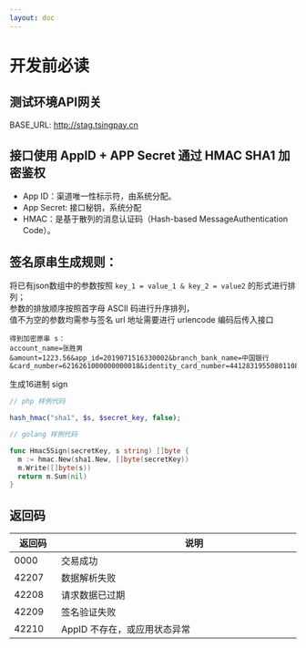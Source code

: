 ```yaml
---
layout: doc
---
```


# 开发前必读

## 测试环境API网关

BASE_URL: http://stag.tsingpay.cn

## 接口使用 AppID + APP Secret 通过 HMAC SHA1 加密鉴权
- App ID：渠道唯一性标示符，由系统分配。
- App Secret: 接口秘钥，系统分配
- HMAC：是基于散列的消息认证码（Hash-based MessageAuthentication Code）。

## 签名原串生成规则：
将已有json数组中的参数按照 `key_1 = value_1 & key_2 = value2` 的形式进行排列；<br>
参数的排放顺序按照首字母 ASCII 码进行升序排列，<br>
值不为空的参数均需参与签名
url 地址需要进行 urlencode 编码后传入接口

```
得到加密原串 s：
account_name=张胜男&amount=1223.56&app_id=2019071516330002&branch_bank_name=中国银行&card_number=6216261000000000018&identity_card_number=441283195508011086&nonce_str=MI7X1BMGJJNCOJQS&out_order_no=20190918384748&phone=15698238449&time_stamp=1563852246
```


生成16进制 sign

```php
// php 样例代码

hash_hmac("sha1", $s, $secret_key, false);

```

```go
// golang 样例代码

func Hmac5Sign(secretKey, s string) []byte {
  m := hmac.New(sha1.New, []byte(secretKey))
  m.Write([]byte(s))
  return m.Sum(nil)
}
```


## 返回码
| 返回码 <div style="width: 50pt"></div> | 说明 <div style="width: 350pt"></div> |
| --- | --- |
| 0000 | 交易成功 |
| 42207 | 数据解析失败 |
| 42208 | 请求数据已过期 |
| 42209 | 签名验证失败 |
| 42210 | AppID 不存在，或应用状态异常 |